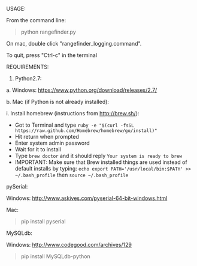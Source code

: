 USAGE:

From the command line: 

> python rangefinder.py

On mac, double click "rangefinder_logging.command".

To quit, press "Ctrl-c" in the terminal

REQUIREMENTS:

1. Python2.7: 

a. Windows: https://www.python.org/download/releases/2.7/

b. Mac (if Python is not already installed): 
	
 i. Install homebrew (instructions from http://brew.sh/):
   - Got to Terminal and type `ruby -e "$(curl -fsSL
     https://raw.github.com/Homebrew/homebrew/go/install)"`
   - Hit return when prompted
   - Enter system admin password
   - Wait for it to install
   - Type `brew doctor` and it should reply `Your system is ready to
     brew`
   - IMPORTANT: Make sure that Brew installed things are used instead
     of default installs by typing: `echo export PATH='/usr/local/bin:$PATH' >> ~/.bash_profile`
     then `source ~/.bash_profile`

pySerial: 

Windows: http://www.askives.com/pyserial-64-bit-windows.html

Mac: 
> pip install pyserial

MySQLdb: 

Windows: http://www.codegood.com/archives/129

> pip install MySQLdb-python

